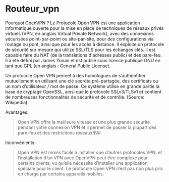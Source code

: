 # Routeur_vpn



Pourquoi OpenVPN ?
Le Protocole Open VPN est une application informatique ouverte pour la mise en place de techniques de réseaux privés virtuels (VPN, en anglais Virtual Private Network), avec des connexions sécurisées point-par-point ou site-par-site, pour des configurations via routage ou pont, ainsi que pour les accès à distance. Il exploite un protocole de sécurité sur mesure qui utilize SSL/TLS pour les échanges clés. Il est capable faire du NAT (de la translations d'adresses public) et des pare-feu. Il a été défini par James Yonan et est publié sous licence publique GNU en tant que GPL (en anglais : General Public License).

Un protocole Open VPN permet à des homologues de s’authentifier mutuellement en utilisant une clé secrète pré-partagée, des certificats ou un nom d’utilisateur / mot de passe. Ce système utilise en grande partie la base de cryptage OpenSSL, ainsi que le protocole SSLv3/TLSv1 et contient de nombreuses fonctionnalités de sécurité et de contrôle. (Source: Wikipedia)


Avantages:
>Open VPN offre la meilleure vitesse et une plus grande sécurité pendant votre connexion VPN et il permet de passer la plupart des pare-feu et des restrictions réseaux/FAI.


Inconvénients:
>Open VPN est moins facile à installer que d’autres protocoles VPN, et l’installation d’un VPN avec OpenVPN peut être complexe pour certains clients, vu qu’elle nécessite d’installer une application spéciale pour le client. Le protocole Open VPN n’est pas non plus pris en charge par certains appareils mobiles.






